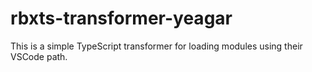 # rbxts-transformer-yeagar

This is a simple TypeScript transformer for loading modules using their VSCode path.

